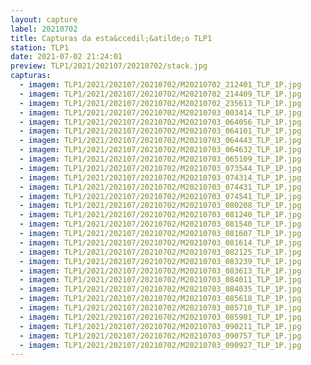 ```yaml
---
layout: capture
label: 20210702
title: Capturas da esta&ccedil;&atilde;o TLP1
station: TLP1
date: 2021-07-02 21:24:01
preview: TLP1/2021/202107/20210702/stack.jpg
capturas:
  - imagem: TLP1/2021/202107/20210702/M20210702_212401_TLP_1P.jpg
  - imagem: TLP1/2021/202107/20210702/M20210702_214409_TLP_1P.jpg
  - imagem: TLP1/2021/202107/20210702/M20210702_235613_TLP_1P.jpg
  - imagem: TLP1/2021/202107/20210702/M20210703_003414_TLP_1P.jpg
  - imagem: TLP1/2021/202107/20210702/M20210703_064056_TLP_1P.jpg
  - imagem: TLP1/2021/202107/20210702/M20210703_064101_TLP_1P.jpg
  - imagem: TLP1/2021/202107/20210702/M20210703_064443_TLP_1P.jpg
  - imagem: TLP1/2021/202107/20210702/M20210703_064632_TLP_1P.jpg
  - imagem: TLP1/2021/202107/20210702/M20210703_065109_TLP_1P.jpg
  - imagem: TLP1/2021/202107/20210702/M20210703_073544_TLP_1P.jpg
  - imagem: TLP1/2021/202107/20210702/M20210703_074314_TLP_1P.jpg
  - imagem: TLP1/2021/202107/20210702/M20210703_074431_TLP_1P.jpg
  - imagem: TLP1/2021/202107/20210702/M20210703_074541_TLP_1P.jpg
  - imagem: TLP1/2021/202107/20210702/M20210703_080208_TLP_1P.jpg
  - imagem: TLP1/2021/202107/20210702/M20210703_081240_TLP_1P.jpg
  - imagem: TLP1/2021/202107/20210702/M20210703_081540_TLP_1P.jpg
  - imagem: TLP1/2021/202107/20210702/M20210703_081607_TLP_1P.jpg
  - imagem: TLP1/2021/202107/20210702/M20210703_081614_TLP_1P.jpg
  - imagem: TLP1/2021/202107/20210702/M20210703_082125_TLP_1P.jpg
  - imagem: TLP1/2021/202107/20210702/M20210703_083239_TLP_1P.jpg
  - imagem: TLP1/2021/202107/20210702/M20210703_083613_TLP_1P.jpg
  - imagem: TLP1/2021/202107/20210702/M20210703_084011_TLP_1P.jpg
  - imagem: TLP1/2021/202107/20210702/M20210703_084035_TLP_1P.jpg
  - imagem: TLP1/2021/202107/20210702/M20210703_085618_TLP_1P.jpg
  - imagem: TLP1/2021/202107/20210702/M20210703_085710_TLP_1P.jpg
  - imagem: TLP1/2021/202107/20210702/M20210703_085901_TLP_1P.jpg
  - imagem: TLP1/2021/202107/20210702/M20210703_090211_TLP_1P.jpg
  - imagem: TLP1/2021/202107/20210702/M20210703_090757_TLP_1P.jpg
  - imagem: TLP1/2021/202107/20210702/M20210703_090927_TLP_1P.jpg
---
```

